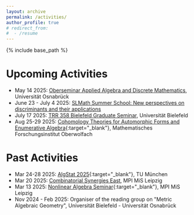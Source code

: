 ```yaml
---
layout: archive
permalink: /activities/
author_profile: true
# redirect_from:
#  - /resume
---
```


{% include base_path %}

Upcoming Activities
======
* May 14 2025: [Oberseminar Applied Algebra and Discrete Mathematics](https://www.mathematik.uni-osnabrueck.de/aktuell/oberseminare/algebra/ss_2025.html), Universität Osnabrück
* June 23 - July 4 2025: [SLMath Summer School: New perspectives on discriminants and their applications](https://www.mis.mpg.de/de/events/series/slmath-summer-school-new-perspectives-on-discriminants-and-their-applications)
* July 17 2025: [TRR 358 Bielefeld Graduate Seminar](https://trr358.math.uni-bielefeld.de/recurringevents/view/96), Universität Bielefeld
* Aug 25-29 2025: [Cohomology Theories for Automorphic Forms and Enumerative Algebra](https://www.mfo.de/occasion/2535a/www_view){:target="_blank"}, Mathematisches Forschungsinstitut Oberwolfach

Past Activities
======
* Mar 24-28 2025: [AlgStat 2025](https://sites.google.com/view/algstat2025/program){:target="_blank"}, TU München
* Mar 20 2025: [Combinatorial Synergies East](https://www.mis.mpg.de/events/series/combinatorial-synergies-east), MPI MiS Leipzig
* Mar 13 2025: [Nonlinear Algebra Seminar](https://www.mis.mpg.de/de/events/event/convex-compact-mle-sets-in-high-dimensional-space){:target="_blank"}, MPI MiS Leipzig
* Nov 2024 - Feb 2025: Organiser of the reading group on "Metric Algebraic Geometry", Universität Bielefeld - Universität Osnabrück
